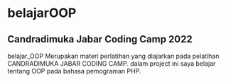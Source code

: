 # belajarOOP
## Candradimuka Jabar Coding Camp 2022

belajar_OOP Merupakan materi perlatihan yang diajarkan pada pelatihan CANDRADIMUKA JABAR CODING CAMP. dalam project ini saya belajar tentang OOP pada bahasa pemograman PHP. 
